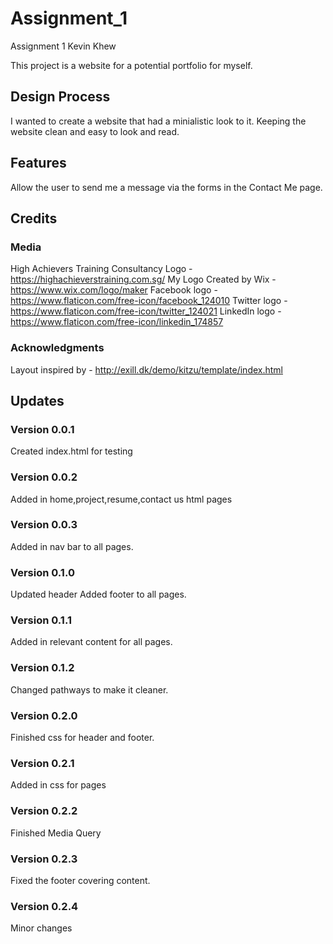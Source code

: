# Assignment_1
Assignment 1 Kevin Khew

This project is a website for a potential portfolio for myself.

## Design Process
I wanted to create a website that had a minialistic look to it. Keeping the website clean and easy to look and read.

## Features
Allow the user to send me a message via the forms in the Contact Me page.

## Credits
### Media
High Achievers Training Consultancy Logo - https://highachieverstraining.com.sg/
My Logo Created by Wix - https://www.wix.com/logo/maker
Facebook logo - https://www.flaticon.com/free-icon/facebook_124010
Twitter logo - https://www.flaticon.com/free-icon/twitter_124021
LinkedIn logo - https://www.flaticon.com/free-icon/linkedin_174857

### Acknowledgments 
Layout inspired by - http://exill.dk/demo/kitzu/template/index.html

## Updates
### Version 0.0.1
Created index.html for testing

### Version 0.0.2
Added in home,project,resume,contact us html pages

### Version 0.0.3 
Added in nav bar to all pages.

### Version 0.1.0
Updated header 
Added footer to all pages.

### Version 0.1.1
Added in relevant content for all pages.

### Version 0.1.2
Changed pathways to make it cleaner.

### Version 0.2.0
Finished css for header and footer.

### Version 0.2.1
Added in css for pages

### Version 0.2.2
Finished Media Query 

### Version 0.2.3
Fixed the footer covering content.

### Version 0.2.4 
Minor changes
